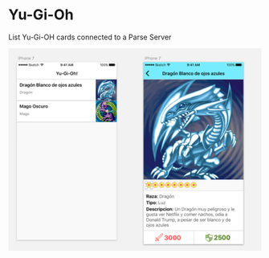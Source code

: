 # Yu-Gi-Oh
List Yu-Gi-OH cards connected to a Parse Server

![alt tag](https://raw.githubusercontent.com/bolivarbryan/Yu-Gi-Oh/development/screenshot.png)
